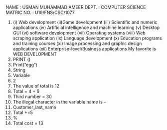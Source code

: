 NAME : USMAN MUHAMMAD AMEER
DEPT. : COMPUTER SCIENCE 
MATRIC NO. : U19/FNS/CSC/1077
1.	 (i) Web development 
								                      (ii)Game development                                                                                                                                 (iii) Scientific and numeric applications                                                                                                     (iv) Artificial intelligence and machine learning                                                                                               (v) Desktop GUI                                                                                                                                                     (vi) software development                                                                                                                                                     (vii) Operating systems                                                                                                                                              (viii) Web scraping application                                                                                                                   (ix) Language development                                                                                                                                        (x) Education programs and training courses                                                                                                            (xi) Image processing and graphic design applications                                                                                     (xii) Enterprise-level/Business applications                                                                                                                                                                                                                                                                                                      My favorite is WEB DEVELOPMENT  
2. PRINT () 
3. Print(“egg”) 
4. String
5. Variable 
6. 2 
7. The value of total is 12
8. Total = 4 + 6
9. Third number = 30 
10. The illegal character in the variable name is –
11. Customer_last_name 
12. Total +=5
13. %
14.  Total cost = 13
